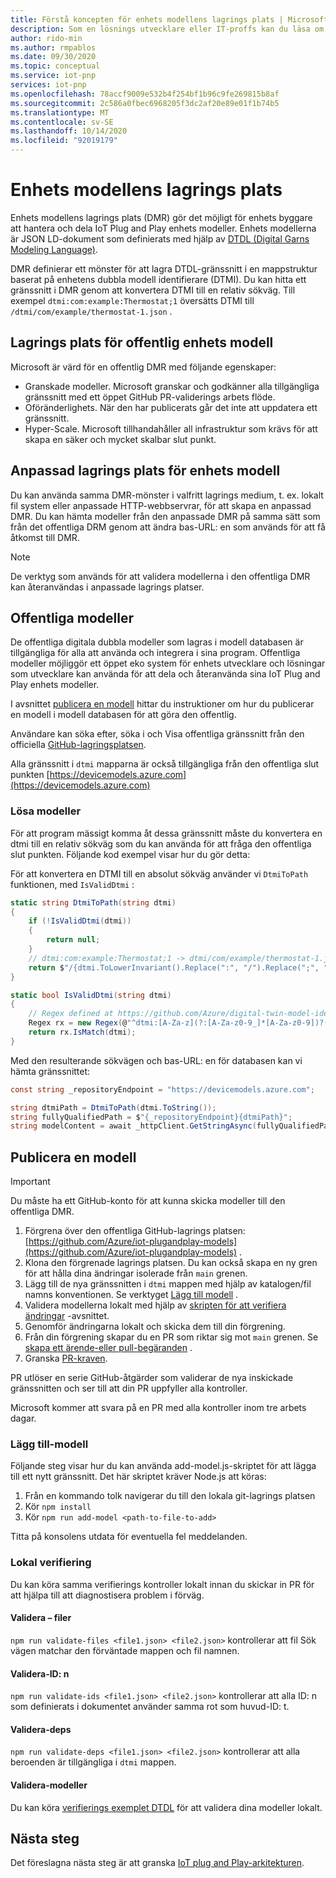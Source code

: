 ```yaml
---
title: Förstå koncepten för enhets modellens lagrings plats | Microsoft Docs
description: Som en lösnings utvecklare eller IT-proffs kan du läsa om de grundläggande begreppen i enhets modellens lagrings plats.
author: rido-min
ms.author: rmpablos
ms.date: 09/30/2020
ms.topic: conceptual
ms.service: iot-pnp
services: iot-pnp
ms.openlocfilehash: 78accf9009e532b4f254bf1b96c9fe269815b8af
ms.sourcegitcommit: 2c586a0fbec6968205f3dc2af20e89e01f1b74b5
ms.translationtype: MT
ms.contentlocale: sv-SE
ms.lasthandoff: 10/14/2020
ms.locfileid: "92019179"
---
```

# <a name="device-model-repository"></a>Enhets modellens lagrings plats

Enhets modellens lagrings plats (DMR) gör det möjligt för enhets byggare att hantera och dela IoT Plug and Play enhets modeller. Enhets modellerna är JSON LD-dokument som definierats med hjälp av [DTDL (Digital Garns Modeling Language)](https://github.com/Azure/opendigitaltwins-dtdl/blob/master/DTDL/v2/dtdlv2.md).

DMR definierar ett mönster för att lagra DTDL-gränssnitt i en mappstruktur baserat på enhetens dubbla modell identifierare (DTMI). Du kan hitta ett gränssnitt i DMR genom att konvertera DTMI till en relativ sökväg. Till exempel `dtmi:com:example:Thermostat;1` översätts DTMI till `/dtmi/com/example/thermostat-1.json` .

## <a name="public-device-model-repository"></a>Lagrings plats för offentlig enhets modell

Microsoft är värd för en offentlig DMR med följande egenskaper:

- Granskade modeller. Microsoft granskar och godkänner alla tillgängliga gränssnitt med ett öppet GitHub PR-validerings arbets flöde.
- Oföränderlighets.  När den har publicerats går det inte att uppdatera ett gränssnitt.
- Hyper-Scale. Microsoft tillhandahåller all infrastruktur som krävs för att skapa en säker och mycket skalbar slut punkt.

## <a name="custom-device-model-repository"></a>Anpassad lagrings plats för enhets modell

Du kan använda samma DMR-mönster i valfritt lagrings medium, t. ex. lokalt fil system eller anpassade HTTP-webbservrar, för att skapa en anpassad DMR. Du kan hämta modeller från den anpassade DMR på samma sätt som från det offentliga DRM genom att ändra bas-URL: en som används för att få åtkomst till DMR.

> [!NOTE]
> De verktyg som används för att validera modellerna i den offentliga DMR kan återanvändas i anpassade lagrings platser.

## <a name="public-models"></a>Offentliga modeller

De offentliga digitala dubbla modeller som lagras i modell databasen är tillgängliga för alla att använda och integrera i sina program. Offentliga modeller möjliggör ett öppet eko system för enhets utvecklare och lösningar som utvecklare kan använda för att dela och återanvända sina IoT Plug and Play enhets modeller.

I avsnittet [publicera en modell](#publish-a-model) hittar du instruktioner om hur du publicerar en modell i modell databasen för att göra den offentlig.

Användare kan söka efter, söka i och Visa offentliga gränssnitt från den officiella [GitHub-lagringsplatsen](https://github.com/Azure/iot-plugandplay-models).

Alla gränssnitt i `dtmi` mapparna är också tillgängliga från den offentliga slut punkten [https://devicemodels.azure.com](https://devicemodels.azure.com)

### <a name="resolve-models"></a>Lösa modeller

För att program mässigt komma åt dessa gränssnitt måste du konvertera en dtmi till en relativ sökväg som du kan använda för att fråga den offentliga slut punkten. Följande kod exempel visar hur du gör detta:

För att konvertera en DTMI till en absolut sökväg använder vi `DtmiToPath` funktionen, med `IsValidDtmi` :

```cs
static string DtmiToPath(string dtmi)
{
    if (!IsValidDtmi(dtmi))
    {
        return null;
    }
    // dtmi:com:example:Thermostat;1 -> dtmi/com/example/thermostat-1.json
    return $"/{dtmi.ToLowerInvariant().Replace(":", "/").Replace(";", "-")}.json";
}

static bool IsValidDtmi(string dtmi)
{
    // Regex defined at https://github.com/Azure/digital-twin-model-identifier#validation-regular-expressions
    Regex rx = new Regex(@"^dtmi:[A-Za-z](?:[A-Za-z0-9_]*[A-Za-z0-9])?(?::[A-Za-z](?:[A-Za-z0-9_]*[A-Za-z0-9])?)*;[1-9][0-9]{0,8}$");
    return rx.IsMatch(dtmi);
}
```

Med den resulterande sökvägen och bas-URL: en för databasen kan vi hämta gränssnittet:

```cs
const string _repositoryEndpoint = "https://devicemodels.azure.com";

string dtmiPath = DtmiToPath(dtmi.ToString());
string fullyQualifiedPath = $"{_repositoryEndpoint}{dtmiPath}";
string modelContent = await _httpClient.GetStringAsync(fullyQualifiedPath);
```

## <a name="publish-a-model"></a>Publicera en modell

> [!Important]
> Du måste ha ett GitHub-konto för att kunna skicka modeller till den offentliga DMR.

1. Förgrena över den offentliga GitHub-lagrings platsen: [https://github.com/Azure/iot-plugandplay-models](https://github.com/Azure/iot-plugandplay-models) .
1. Klona den förgrenade lagrings platsen. Du kan också skapa en ny gren för att hålla dina ändringar isolerade från `main` grenen.
1. Lägg till de nya gränssnitten i `dtmi` mappen med hjälp av katalogen/fil namns konventionen. Se verktyget [Lägg till modell](#add-model) .
1. Validera modellerna lokalt med hjälp av [skripten för att verifiera ändringar](#validate-files) -avsnittet.
1. Genomför ändringarna lokalt och skicka dem till din förgrening.
1. Från din förgrening skapar du en PR som riktar sig mot `main` grenen. Se [skapa ett ärende-eller pull-begäranden](https://docs.github.com/free-pro-team@latest/desktop/contributing-and-collaborating-using-github-desktop/creating-an-issue-or-pull-request) .
1. Granska [PR-kraven](https://github.com/Azure/iot-plugandplay-models/blob/main/pr-reqs.md).

PR utlöser en serie GitHub-åtgärder som validerar de nya inskickade gränssnitten och ser till att din PR uppfyller alla kontroller.

Microsoft kommer att svara på en PR med alla kontroller inom tre arbets dagar.

### <a name="add-model"></a>Lägg till-modell

Följande steg visar hur du kan använda add-model.js-skriptet för att lägga till ett nytt gränssnitt. Det här skriptet kräver Node.js att köras:

1. Från en kommando tolk navigerar du till den lokala git-lagrings platsen
1. Kör `npm install`
1. Kör `npm run add-model <path-to-file-to-add>`

Titta på konsolens utdata för eventuella fel meddelanden.

### <a name="local-validation"></a>Lokal verifiering

Du kan köra samma verifierings kontroller lokalt innan du skickar in PR för att hjälpa till att diagnostisera problem i förväg.

#### <a name="validate-files"></a>Validera – filer

`npm run validate-files <file1.json> <file2.json>` kontrollerar att fil Sök vägen matchar den förväntade mappen och fil namnen.

#### <a name="validate-ids"></a>Validera-ID: n

`npm run validate-ids <file1.json> <file2.json>` kontrollerar att alla ID: n som definierats i dokumentet använder samma rot som huvud-ID: t.

#### <a name="validate-deps"></a>Validera-deps

`npm run validate-deps <file1.json> <file2.json>` kontrollerar att alla beroenden är tillgängliga i `dtmi` mappen.

#### <a name="validate-models"></a>Validera-modeller

Du kan köra [verifierings exemplet DTDL](https://github.com/Azure-Samples/DTDL-Validator) för att validera dina modeller lokalt.

## <a name="next-steps"></a>Nästa steg

Det föreslagna nästa steg är att granska [IoT plug and Play-arkitekturen](concepts-architecture.md).
